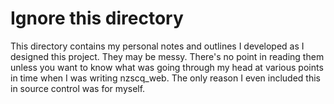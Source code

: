 # Ignore this directory

This directory contains my personal notes and outlines I developed as I designed this project. They may be messy. There's no point in reading them unless you want to know what was going through my head at various points in time when I was writing nzscq_web. The only reason I even included this in source control was for myself.
